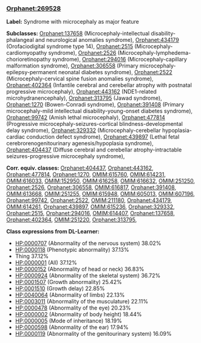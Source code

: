 
### [Orphanet:269528](http://www.orpha.net/ORDO/Orphanet_269528)
**Label:** Syndrome with microcephaly as major feature

**Subclasses:** [Orphanet:137658](http://www.orpha.net/ORDO/Orphanet_137658) (Microcephaly-intellectual disability-phalangeal and neurological anomalies syndrome), [Orphanet:434179](http://www.orpha.net/ORDO/Orphanet_434179) (Orofaciodigital syndrome type 14), [Orphanet:2515](http://www.orpha.net/ORDO/Orphanet_2515) (Microcephaly-cardiomyopathy syndrome), [Orphanet:2526](http://www.orpha.net/ORDO/Orphanet_2526) (Microcephaly-lymphedema-chorioretinopathy syndrome), [Orphanet:294016](http://www.orpha.net/ORDO/Orphanet_294016) (Microcephaly-capillary malformation syndrome), [Orphanet:306558](http://www.orpha.net/ORDO/Orphanet_306558) (Primary microcephaly-epilepsy-permanent neonatal diabetes syndrome), [Orphanet:2522](http://www.orpha.net/ORDO/Orphanet_2522) (Microcephaly-cervical spine fusion anomalies syndrome), [Orphanet:402364](http://www.orpha.net/ORDO/Orphanet_402364) (Infantile cerebral and cerebellar atrophy with postnatal progressive microcephaly), [Orphanet:443162](http://www.orpha.net/ORDO/Orphanet_443162) (NDE1-related microhydranencephaly), [Orphanet:313795](http://www.orpha.net/ORDO/Orphanet_313795) (Jawad syndrome), [Orphanet:1270](http://www.orpha.net/ORDO/Orphanet_1270) (Bowen-Conradi syndrome), [Orphanet:391408](http://www.orpha.net/ORDO/Orphanet_391408) (Primary microcephaly-mild intellectual disability-young-onset diabetes syndrome), [Orphanet:99742](http://www.orpha.net/ORDO/Orphanet_99742) (Amish lethal microcephaly), [Orphanet:477814](http://www.orpha.net/ORDO/Orphanet_477814) (Progressive microcephaly-seizures-cortical blindness-developmental delay syndrome), [Orphanet:329332](http://www.orpha.net/ORDO/Orphanet_329332) (Microcephaly-cerebellar hypoplasia-cardiac conduction defect syndrome), [Orphanet:439897](http://www.orpha.net/ORDO/Orphanet_439897) (Lethal fetal cerebrorenogenitourinary agenesis/hypoplasia syndrome), [Orphanet:404437](http://www.orpha.net/ORDO/Orphanet_404437) (Diffuse cerebral and cerebellar atrophy-intractable seizures-progressive microcephaly syndrome), 

**Corr. equiv. classes:** [Orphanet:404437](http://www.orpha.net/ORDO/Orphanet_404437), [Orphanet:443162](http://www.orpha.net/ORDO/Orphanet_443162), [Orphanet:477814](http://www.orpha.net/ORDO/Orphanet_477814), [Orphanet:1270](http://www.orpha.net/ORDO/Orphanet_1270), [OMIM:615760](http://purl.obolibrary.org/obo/OMIM_615760), [OMIM:614231](http://purl.obolibrary.org/obo/OMIM_614231), [OMIM:616033](http://purl.obolibrary.org/obo/OMIM_616033), [OMIM:152950](http://purl.obolibrary.org/obo/OMIM_152950), [OMIM:616258](http://purl.obolibrary.org/obo/OMIM_616258), [OMIM:616632](http://purl.obolibrary.org/obo/OMIM_616632), [OMIM:251250](http://purl.obolibrary.org/obo/OMIM_251250), [Orphanet:2526](http://www.orpha.net/ORDO/Orphanet_2526), [Orphanet:306558](http://www.orpha.net/ORDO/Orphanet_306558), [OMIM:616817](http://purl.obolibrary.org/obo/OMIM_616817), [Orphanet:391408](http://www.orpha.net/ORDO/Orphanet_391408), [OMIM:613668](http://purl.obolibrary.org/obo/OMIM_613668), [OMIM:251255](http://purl.obolibrary.org/obo/OMIM_251255), [OMIM:615948](http://purl.obolibrary.org/obo/OMIM_615948), [OMIM:605013](http://purl.obolibrary.org/obo/OMIM_605013), [OMIM:607196](http://purl.obolibrary.org/obo/OMIM_607196), [Orphanet:99742](http://www.orpha.net/ORDO/Orphanet_99742), [Orphanet:2522](http://www.orpha.net/ORDO/Orphanet_2522), [OMIM:211180](http://purl.obolibrary.org/obo/OMIM_211180), [Orphanet:434179](http://www.orpha.net/ORDO/Orphanet_434179), [OMIM:614261](http://purl.obolibrary.org/obo/OMIM_614261), [Orphanet:439897](http://www.orpha.net/ORDO/Orphanet_439897), [OMIM:615236](http://purl.obolibrary.org/obo/OMIM_615236), [Orphanet:329332](http://www.orpha.net/ORDO/Orphanet_329332), [Orphanet:2515](http://www.orpha.net/ORDO/Orphanet_2515), [Orphanet:294016](http://www.orpha.net/ORDO/Orphanet_294016), [OMIM:614407](http://purl.obolibrary.org/obo/OMIM_614407), [Orphanet:137658](http://www.orpha.net/ORDO/Orphanet_137658), [Orphanet:402364](http://www.orpha.net/ORDO/Orphanet_402364), [OMIM:251220](http://purl.obolibrary.org/obo/OMIM_251220), [Orphanet:313795](http://www.orpha.net/ORDO/Orphanet_313795), 

**Class expressions from DL-Learner:**

- [HP:0000707](http://purl.obolibrary.org/obo/HP_0000707) (Abnormality of the nervous system) 38.02%
- [HP:0000118](http://purl.obolibrary.org/obo/HP_0000118) (Phenotypic abnormality) 37.13%
- Thing 37.12%
- [HP:0000001](http://purl.obolibrary.org/obo/HP_0000001) (All) 37.12%
- [HP:0000152](http://purl.obolibrary.org/obo/HP_0000152) (Abnormality of head or neck) 36.83%
- [HP:0000924](http://purl.obolibrary.org/obo/HP_0000924) (Abnormality of the skeletal system) 36.72%
- [HP:0001507](http://purl.obolibrary.org/obo/HP_0001507) (Growth abnormality) 25.42%
- [HP:0001510](http://purl.obolibrary.org/obo/HP_0001510) (Growth delay) 22.85%
- [HP:0040064](http://purl.obolibrary.org/obo/HP_0040064) (Abnormality of limbs) 22.13%
- [HP:0003011](http://purl.obolibrary.org/obo/HP_0003011) (Abnormality of the musculature) 22.11%
- [HP:0000478](http://purl.obolibrary.org/obo/HP_0000478) (Abnormality of the eye) 20.23%
- [HP:0000002](http://purl.obolibrary.org/obo/HP_0000002) (Abnormality of body height) 18.44%
- [HP:0000005](http://purl.obolibrary.org/obo/HP_0000005) (Mode of inheritance) 18.19%
- [HP:0000598](http://purl.obolibrary.org/obo/HP_0000598) (Abnormality of the ear) 17.94%
- [HP:0000119](http://purl.obolibrary.org/obo/HP_0000119) (Abnormality of the genitourinary system) 16.09%


